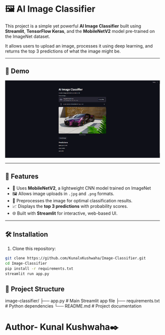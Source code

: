 # 🖼️ AI Image Classifier

This project is a simple yet powerful **AI Image Classifier** built using **Streamlit**, **TensorFlow Keras**, and the **MobileNetV2** model pre-trained on the ImageNet dataset.

It allows users to upload an image, processes it using deep learning, and returns the top 3 predictions of what the image might be.

---

## 🚀 Demo

<img src = "SS.png" alt = "Screenshot">

---

## 📸 Features

- 🧠 Uses **MobileNetV2**, a lightweight CNN model trained on ImageNet
- 🖼️ Allows image uploads in `.jpg` and `.png` formats.
- 🔄 Preprocesses the image for optimal classification results.
- 📈 Displays the **top 3 predictions** with probability scores.
- 🌐 Built with **Streamlit** for interactive, web-based UI.

---

## 🛠️ Installation

1. Clone this repository:

```bash
git clone https://github.com/KunalxKushwaha/Image-Classifier.git
cd Image-Classifier
pip install -r requirements.txt
streamlit run app.py
```

## 📂 Project Structure
image-classifier/
├── app.py                # Main Streamlit app file
├── requirements.txt      # Python dependencies
└── README.md             # Project documentation


# Author- Kunal Kushwaha✒️
